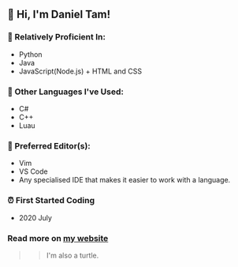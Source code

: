 ## 👋 Hi, I'm Daniel Tam!
### 🔢 Relatively Proficient In: 
* Python
* Java
* JavaScript(Node.js) + HTML and CSS
### 🔢 Other Languages I've Used: 
* C#
* C++
* Luau
### 📝 Preferred Editor(s): 
* Vim
* VS Code
* Any specialised IDE that makes it easier to work with a language. 
### ⏰ First Started Coding
* 2020 July
### Read more on [my website](https://danieltam.com/)

>> I'm also a turtle.

